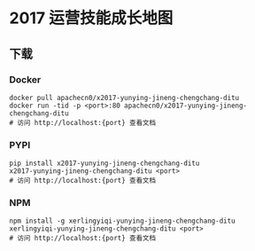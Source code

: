 # 2017 运营技能成长地图

## 下载

### Docker

```
docker pull apachecn0/x2017-yunying-jineng-chengchang-ditu
docker run -tid -p <port>:80 apachecn0/x2017-yunying-jineng-chengchang-ditu
# 访问 http://localhost:{port} 查看文档
```

### PYPI

```
pip install x2017-yunying-jineng-chengchang-ditu
x2017-yunying-jineng-chengchang-ditu <port>
# 访问 http://localhost:{port} 查看文档
```

### NPM

```
npm install -g xerlingyiqi-yunying-jineng-chengchang-ditu
xerlingyiqi-yunying-jineng-chengchang-ditu <port>
# 访问 http://localhost:{port} 查看文档
```